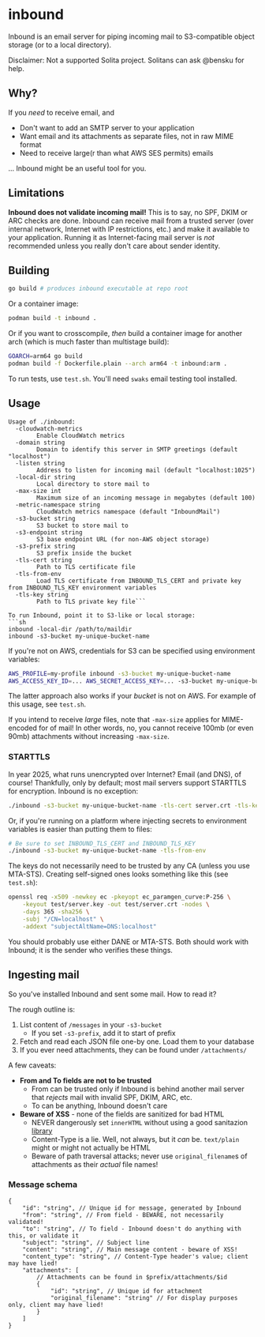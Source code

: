 # inbound
Inbound is an email server for piping incoming mail to S3-compatible object
storage (or to a local directory).

Disclaimer: Not a supported Solita project. Solitans can ask @bensku for help.

## Why?
If you *need* to receive email, and
* Don't want to add an SMTP server to your application
* Want email and its attachments as separate files, not in raw MIME format
* Need to receive large(r than what AWS SES permits) emails

... Inbound might be an useful tool for you.

## Limitations
**Inbound does not validate incoming mail!** This is to say, no SPF, DKIM or
ARC checks are done. Inbound can receive mail from a trusted server
(over internal network, Internet with IP restrictions, etc.) and make it
available to your application. Running it as Internet-facing mail server is
*not* recommended unless you really don't care about sender identity.

## Building
```sh
go build # produces inbound executable at repo root
```

Or a container image:
```sh
podman build -t inbound .
```

Or if you want to crosscompile, *then* build a container image for another
arch (which is much faster than multistage build):
```sh
GOARCH=arm64 go build
podman build -f Dockerfile.plain --arch arm64 -t inbound:arm .
```

To run tests, use `test.sh`. You'll need `swaks` email testing tool installed.

## Usage
```
Usage of ./inbound:
  -cloudwatch-metrics
        Enable CloudWatch metrics
  -domain string
        Domain to identify this server in SMTP greetings (default "localhost")
  -listen string
        Address to listen for incoming mail (default "localhost:1025")
  -local-dir string
        Local directory to store mail to
  -max-size int
        Maximum size of an incoming message in megabytes (default 100)
  -metric-namespace string
        CloudWatch metrics namespace (default "InboundMail")
  -s3-bucket string
        S3 bucket to store mail to
  -s3-endpoint string
        S3 base endpoint URL (for non-AWS object storage)
  -s3-prefix string
        S3 prefix inside the bucket
  -tls-cert string
        Path to TLS certificate file
  -tls-from-env
        Load TLS certificate from INBOUND_TLS_CERT and private key from INBOUND_TLS_KEY environment variables
  -tls-key string
        Path to TLS private key file```

To run Inbound, point it to S3-like or local storage:
```sh
inbound -local-dir /path/to/maildir
inbound -s3-bucket my-unique-bucket-name
```

If you're not on AWS, credentials for S3 can be specified using
environment variables:
```sh
AWS_PROFILE=my-profile inbound -s3-bucket my-unique-bucket-name
AWS_ACCESS_KEY_ID=... AWS_SECRET_ACCESS_KEY=... -s3-bucket my-unique-bucket-name
```
The latter approach also works if your *bucket* is not on AWS. For example of
this usage, see `test.sh`.

If you intend to receive *large* files, note that `-max-size` applies for
MIME-encoded for of mail! In other words, no, you cannot receive
100mb (or even 90mb) attachments without increasing `-max-size`.

### STARTTLS
In year 2025, what runs unencrypted over Internet? Email (and DNS), of course!
Thankfully, only by default; most mail servers support STARTTLS for encryption.
Inbound is no exception:

```sh
./inbound -s3-bucket my-unique-bucket-name -tls-cert server.crt -tls-key server.key
```

Or, if you're running on a platform where injecting secrets to environment
variables is easier than putting them to files:
```sh
# Be sure to set INBOUND_TLS_CERT and INBOUND_TLS_KEY
./inbound -s3-bucket my-unique-bucket-name -tls-from-env
```

The keys do not necessarily need to be trusted by any CA (unless you use MTA-STS).
Creating self-signed ones looks something like this (see `test.sh`):
```sh
openssl req -x509 -newkey ec -pkeyopt ec_paramgen_curve:P-256 \
    -keyout test/server.key -out test/server.crt -nodes \
    -days 365 -sha256 \
    -subj "/CN=localhost" \
    -addext "subjectAltName=DNS:localhost"
```

You should probably use either DANE or MTA-STS. Both should work with Inbound;
it is the sender who verifies these things.

## Ingesting mail
So you've installed Inbound and sent some mail. How to read it?

The rough outline is:
1. List content of `/messages` in your `-s3-bucket`
   * If you set `-s3-prefix`, add it to start of prefix
2. Fetch and read each JSON file one-by one. Load them to your database
3. If you ever need attachments, they can be found under `/attachments/`

A few caveats:
* **From and To fields are not to be trusted**
  * From can be trusted only if Inbound is behind another mail server that
    *rejects* mail with invalid SPF, DKIM, ARC, etc.
  * To can be anything, Inbound doesn't care
* **Beware of XSS** - none of the fields are sanitized for bad HTML
  * NEVER dangerously set `innerHTML` without using a good sanitazion
    [library](https://github.com/cure53/DOMPurify)
  * Content-Type is a lie. Well, not always, but it *can* be. `text/plain`
    might or might not actually be HTML
  * Beware of path traversal attacks; never use `original_filename`s
    of attachments as their *actual* file names!

### Message schema
```jsonc
{
    "id": "string", // Unique id for message, generated by Inbound
    "from": "string", // From field - BEWARE, not necessarily validated!
    "to": "string", // To field - Inbound doesn't do anything with this, or validate it
    "subject": "string", // Subject line
    "content": "string", // Main message content - beware of XSS!
    "content_type": "string", // Content-Type header's value; client may have lied!
    "attachments": [
        // Attachments can be found in $prefix/attachments/$id
        {
            "id": "string", // Unique id for attachment
            "original_filename": "string" // For display purposes only, client may have lied!
        }
    ]
}
```